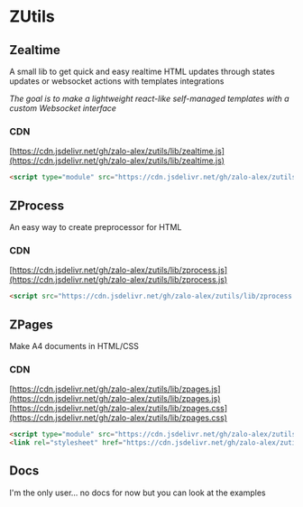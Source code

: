# ZUtils

## Zealtime

A small lib to get quick and easy realtime HTML updates through states updates or websocket actions with templates integrations

*The goal is to make a lightweight react-like self-managed templates with a custom Websocket interface*

### CDN

[https://cdn.jsdelivr.net/gh/zalo-alex/zutils/lib/zealtime.js](https://cdn.jsdelivr.net/gh/zalo-alex/zutils/lib/zealtime.js)

```html
<script type="module" src="https://cdn.jsdelivr.net/gh/zalo-alex/zutils/lib/zealtime.js"></script>
```

## ZProcess

An easy way to create preprocessor for HTML

### CDN

[https://cdn.jsdelivr.net/gh/zalo-alex/zutils/lib/zprocess.js](https://cdn.jsdelivr.net/gh/zalo-alex/zutils/lib/zprocess.js)

```html
<script src="https://cdn.jsdelivr.net/gh/zalo-alex/zutils/lib/zprocess.js"></script>
```

## ZPages

Make A4 documents in HTML/CSS

### CDN

[https://cdn.jsdelivr.net/gh/zalo-alex/zutils/lib/zpages.js](https://cdn.jsdelivr.net/gh/zalo-alex/zutils/lib/zpages.js)  
[https://cdn.jsdelivr.net/gh/zalo-alex/zutils/lib/zpages.css](https://cdn.jsdelivr.net/gh/zalo-alex/zutils/lib/zpages.css)

```html
<script type="module" src="https://cdn.jsdelivr.net/gh/zalo-alex/zutils/lib/zpages.js"></script>
<link rel="stylesheet" href="https://cdn.jsdelivr.net/gh/zalo-alex/zutils/lib/zpages.css" crossorigin="anonymous">
```

## Docs

I'm the only user... no docs for now but you can look at the examples

